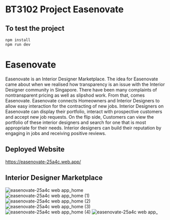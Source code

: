 # BT3102 Project Easenovate

## To test the project

```
npm install
npm run dev

```

# Easenovate
Easenovate is an Interior Designer Marketplace. The idea for Easenovate came about when we realised how transparency is an issue with the Interior Designer community in Singapore. There have been many complaints of nontransparent pricing as well as slipshod work. From that, comes Easenovate. Easenovate connects Homeowners and Interior Designers to allow easy interaction for the contracting of new jobs. Interior Designers on Easenovate can display their portfolio, interact with prospective customers and accept new job requests. On the flip side, Customers can view the portfolio of these interior designers and search for one that is most appropriate for their needs. Interior designers can build their reputation by engaging in jobs and receiving positive reviews.

## Deployed Website
https://easenovate-25a4c.web.app/

## Interior Designer Marketplace

![easenovate-25a4c web app_home](https://github.com/muhdjabir/Easenovate/assets/99940885/0123dd82-0eac-437e-a52f-d052afe2fe54)
![easenovate-25a4c web app_home (1)](https://github.com/muhdjabir/Easenovate/assets/99940885/0c4ee3c8-5671-41d4-87bc-96038fbed191)
![easenovate-25a4c web app_home (2)](https://github.com/muhdjabir/Easenovate/assets/99940885/11e473d7-be09-44b9-9d2b-7a739e20aea3)
![easenovate-25a4c web app_home (3)](https://github.com/muhdjabir/Easenovate/assets/99940885/ea1522f2-ce15-4490-93d5-1fa2d4ea0e5a)
![easenovate-25a4c web app_home (4)](https://github.com/muhdjabir/Easenovate/assets/99940885/be325bbe-91a5-46d5-9eb7-713fb74851c9)
![easenovate-25a4c web app_](https://github.com/muhdjabir/Easenovate/assets/99940885/2b231c98-a009-4e9b-b58a-7bc34bb8ee42)
